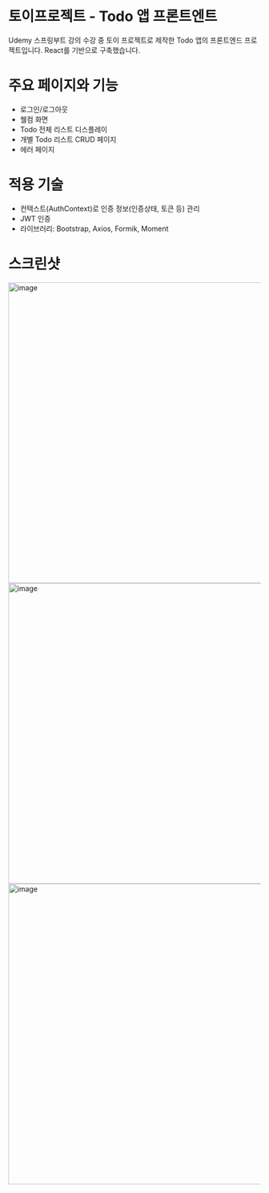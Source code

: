 # 토이프로젝트 - Todo 앱 프론트엔트
Udemy 스프링부트 강의 수강 중 토이 프로젝트로 제작한 Todo 앱의 프론트엔드 프로젝트입니다.
React를 기반으로 구축했습니다.

# 주요 페이지와 기능
- 로그인/로그아웃
- 웰컴 화면
- Todo 전체 리스트 디스플레이
- 개별 Todo 리스트 CRUD 페이지
- 에러 페이지

# 적용 기술
- 컨텍스트(AuthContext)로 인증 정보(인증상태, 토큰 등) 관리 
- JWT 인증
- 라이브러리: Bootstrap, Axios, Formik, Moment

# 스크린샷
<img width="600" alt="image" src="https://github.com/SeungUkAhn/todo-app/assets/12409002/c8ce0c0c-9e93-4889-8efa-4a4499bb08a8">
<img width="600" alt="image" src="https://github.com/SeungUkAhn/todo-app/assets/12409002/a465d74a-932a-40ce-b739-f838b18d4c90">
<img width="600" alt="image" src="https://github.com/SeungUkAhn/todo-app/assets/12409002/1093d1cf-6d76-4bd5-8a0a-a4bc5d87b75c">



